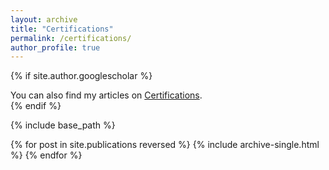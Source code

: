 ```yaml
---
layout: archive
title: "Certifications"
permalink: /certifications/
author_profile: true
---
```


{% if site.author.googlescholar %}
  <div class="wordwrap">You can also find my articles on <a href="{{site.author.googlescholar}}">Certifications</a>.</div>
{% endif %}

{% include base_path %}

{% for post in site.publications reversed %}
  {% include archive-single.html %}
{% endfor %}
